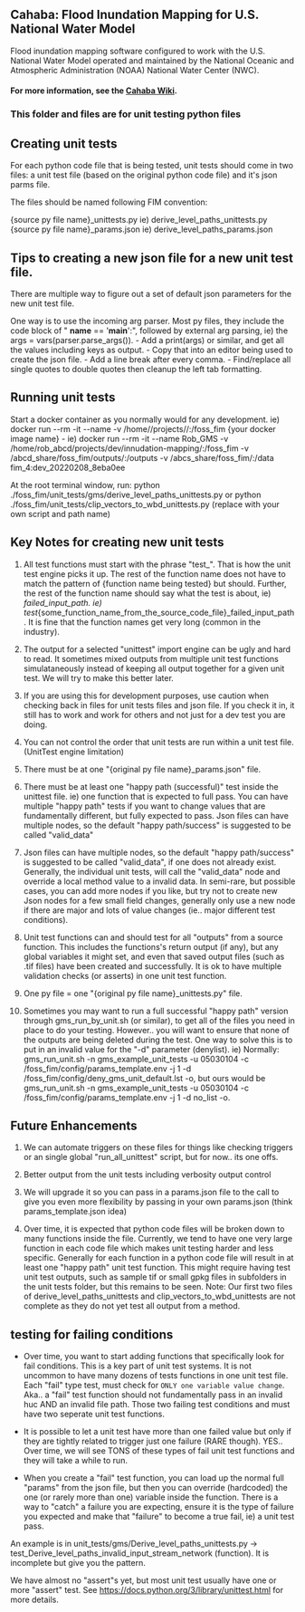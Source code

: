 ## Cahaba: Flood Inundation Mapping for U.S. National Water Model

Flood inundation mapping software configured to work with the U.S. National Water Model operated and maintained by the National Oceanic and Atmospheric Administration (NOAA) National Water Center (NWC).

#### For more information, see the [Cahaba Wiki](https://github.com/NOAA-OWP/cahaba/wiki).

### This folder and files are for unit testing python files

## Creating unit tests

For each python code file that is being tested, unit tests should come in two files: a unit test file (based on the original python code file) and it's json parms file. 

The files should be named following FIM convention:

{source py file name}_unittests.py     ie) derive_level_paths_unittests.py
{source py file name}_params.json      ie) derive_level_paths_params.json


## Tips to creating a new json file for a new unit test file.

There are multiple way to figure out a set of default json parameters for the new unit test file. 

One way is to use the incoming arg parser. Most py files, they include the code block of " __name__ == '__main__':", followed by external arg parsing, ie) the args = vars(parser.parse_args()). 
	- Add a print(args) or similar, and get all the values including keys as output.
	- Copy that into an editor being used to create the json file.
	- Add a line break after every comma.
	- Find/replace all single quotes to double quotes then cleanup the left tab formatting.


## Running unit tests

Start a docker container as you normally would for any development. ie) docker run --rm -it --name <a docker container name> -v /home/<your name>/projects/<folder path>/:/foss_fim {your docker image name}
	- ie) docker run --rm -it --name Rob_GMS -v /home/rob_abcd/projects/dev/innudation-mapping/:/foss_fim -v /abcd_share/foss_fim/outputs/:/outputs -v /abcs_share/foss_fim/:/data fim_4:dev_20220208_8eba0ee

At the root terminal window, run:  python ./foss_fim/unit_tests/gms/derive_level_paths_unittests.py  or python ./foss_fim/unit_tests/clip_vectors_to_wbd_unittests.py
(replace with your own script and path name)


## Key Notes for creating new unit tests
1) All test functions must start with the phrase "test_". That is how the unit test engine picks it up. The rest of the function name does not have to match the pattern of {function name being tested} but should. Further, the rest of the function name should say what the test is about, ie) _failed_input_path.  ie) test_{some_function_name_from_the_source_code_file}_failed_input_path. It is fine that the function names get very long (common in the industry).

2) The output for a selected "unittest" import engine can be ugly and hard to read. It sometimes mixed outputs from multiple unit test functions simulataneously instead of keeping all output together for a given unit test. We will try to make this better later.

3) If you are using this for development purposes, use caution when checking back in files for unit tests files and json file. If you check it in, it still has to work and work for others and not just for a dev test you are doing.

4) You can not control the order that unit tests are run within a unit test file. (UnitTest engine limitation)

5) There must be at one "{original py file name}_params.json" file.

6) There must be at least one "happy path (successful)" test inside the unittest file. ie) one function that is expected to full pass. You can have multiple "happy path" tests if you want to change values that are fundamentally different, but fully expected to pass. Json files can have multiple nodes, so the default "happy path/success" is suggested to be called "valid_data"

7) Json files can have multiple nodes, so the default "happy path/success" is suggested to be called "valid_data", if one does not already exist. Generally, the individual unit tests, will call the "valid_data" node and override a local method value to a invalid data. In semi-rare, but possible cases, you can add more nodes if you like, but try not to create new Json nodes for a few small field changes, generally only use a new node if there are major and lots of value changes (ie.. major different test conditions).

8) Unit test functions can and should test for all "outputs" from a source function. This includes the functions's return output (if any), but any global variables it might set, and even that saved output files (such as .tif files) have been created and successfully. It is ok to have multiple validation checks (or asserts) in one unit test function.

9) One py file = one "{original py file name}_unittests.py" file.

10) Sometimes you may want to run a full successful "happy path" version through gms_run_by_unit.sh (or similar), to get all of the files you need in place to do your testing. However.. you will want to ensure that none of the outputs are being deleted during the test. One way to solve this is to put in an invalid value for the "-d" parameter (denylist). ie) Normally:  gms_run_unit.sh -n gms_example_unit_tests -u 05030104 -c /foss_fim/config/params_template.env -j 1 -d /foss_fim/config/deny_gms_unit_default.lst -o, but ours would be 
gms_run_unit.sh -n gms_example_unit_tests -u 05030104 -c /foss_fim/config/params_template.env -j 1 -d no_list -o. 


## Future Enhancements
1) We can automate triggers on these files for things like checking triggers or an single global "run_all_unittest" script, but for now.. its one offs.

2) Better output from the unit tests including verbosity output control

3) We will upgrade it so you can pass in a params.json file to the call to give you even more flexibility by passing in your own params.json (think params_template.json idea)

4) Over time, it is expected that python code files will be broken down to many functions inside the file. Currently, we tend to have one very large function in each code file which makes unit testing harder and less specific. Generally for each function in a python code file will result in at least one "happy path" unit test function. This might require having test unit test outputs, such as sample tif or small gpkg files in subfolders in the unit tests folder, but this remains to be seen. Note: Our first two files of derive_level_paths_unittests and clip_vectors_to_wbd_unittests are not complete as they do not yet test all output from a method.


## testing for failing conditions
- Over time, you want to start adding functions that specifically look for fail conditions. This is a key part of unit test systems. It is not uncommon to have many dozens of tests functions in one unit test file. Each "fail" type test, must check for `ONLY one variable value change`. Aka.. a "fail" test function should not fundamentally pass in an invalid huc AND an invalid file path.  Those two failing test conditions and must have two seperate unit test functions. 

- It is possible to let a unit test have more than one failed value but only if they are tightly related to trigger just one failure (RARE though). YES.. Over time, we will see TONS of these types of fail unit test functions and they will take a while to run.

- When you create a "fail" test function, you can load up the normal full "params" from the json file, but then you can override (hardcoded) the one (or rarely more than one) variable inside the function. There is a way to "catch" a failure you are expecting, ensure it is the type of failure you expected and make that "failure" to become a true fail, ie) a unit test pass. 

An example is in unit_tests/gms/Derive_level_paths_unittests.py -> test_Derive_level_paths_invalid_input_stream_network (function). It is incomplete but give you the pattern.

We have almost no "assert"s yet, but most unit test usually have one or more "assert" test. See https://docs.python.org/3/library/unittest.html for more details.



